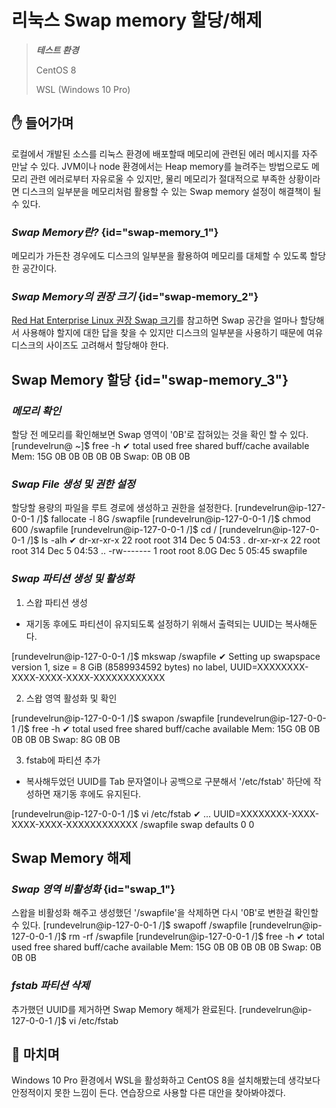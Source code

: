 # 리눅스 Swap memory 할당/해제

> ***테스트 환경***
>
> CentOS 8
> 
> WSL (Windows 10 Pro)

## ✋ 들어가며
로컬에서 개발된 소스를 리눅스 환경에 배포할때 메모리에 관련된 에러 메시지를 자주 만날 수 있다. JVM이나 node 환경에서는 Heap memory를 늘려주는 방법으로도 메모리 관련 에러로부터 자유로울 수 있지만, 물리 메모리가 절대적으로 부족한 상황이라면 디스크의 일부분을 메모리처럼 활용할 수 있는 Swap memory 설정이 해결책이 될 수 있다.

### ***Swap Memory란?*** {id="swap-memory_1"}
메모리가 가든찬 경우에도 디스크의 일부분을 활용하여 메모리를 대체할 수 있도록 할당한 공간이다.

### ***Swap Memory의 권장 크기***  {id="swap-memory_2"}
[Red Hat Enterprise Linux 권장 Swap 크기](https://access.redhat.com/ko/solutions/744483)를 참고하면 Swap 공간을 얼마나 할당해서 사용해야 할지에 대한 답을 찾을 수 있지만 디스크의 일부분을 사용하기 때문에 여유 디스크의 사이즈도 고려해서 할당해야 한다.


## Swap Memory 할당 {id="swap-memory_3"}

### ***메모리 확인***
할당 전 메모리를 확인해보면 Swap 영역이 '0B'로 잡혀있는 것을 확인 할 수 있다.
<code-block lang="sh">
[rundevelrun@ ~]$ free -h
</code-block>
<code-block lang="sh">
✔
              total        used        free      shared  buff/cache   available
Mem:            15G          0B          0B          0B          0B          0B
Swap:            0B          0B          0B
</code-block>

### ***Swap File 생성 및 권한 설정***
할당할 용량의 파일을 루트 경로에 생성하고 권한을 설정한다.
<code-block lang="sh">
[rundevelrun@ip-127-0-0-1 /]$ fallocate -l 8G /swapfile
[rundevelrun@ip-127-0-0-1 /]$ chmod 600 /swapfile
[rundevelrun@ip-127-0-0-1 /]$ cd /
[rundevelrun@ip-127-0-0-1 /]$ ls -alh
</code-block>
<code-block lang="sh">
✔
dr-xr-xr-x  22 root    root     314 Dec  5 04:53 .
dr-xr-xr-x  22 root    root     314 Dec  5 04:53 ..
-rw-------   1 root    root    8.0G Dec  5 05:45 swapfile
</code-block>

### ***Swap 파티션 생성 및 활성화***

1. 스왑 파티션 생성
- 재기동 후에도 파티션이 유지되도록 설정하기 위해서 출력되는 UUID는 복사해둔다. 

<code-block lang="sh">
[rundevelrun@ip-127-0-0-1 /]$ mkswap /swapfile
</code-block>
<code-block lang="sh">
✔
Setting up swapspace version 1, size = 8 GiB (8589934592 bytes)
no label, UUID=XXXXXXXX-XXXX-XXXX-XXXX-XXXXXXXXXXXX
</code-block>

2. 스왑 영역 활성화 및 확인
<code-block lang="sh">
[rundevelrun@ip-127-0-0-1 /]$ swapon /swapfile
[rundevelrun@ip-127-0-0-1 /]$ free -h
</code-block>
<code-block lang="sh">
✔
              total        used        free      shared  buff/cache   available
Mem:            15G          0B          0B          0B          0B          0B
Swap:            8G          0B          0B
</code-block>

3. fstab에 파티션 추가
- 복사해두었던 UUID를 Tab 문자열이나 공백으로 구분해서 '/etc/fstab' 하단에 작성하면 재기동 후에도 유지된다.
<code-block lang="sh">
[rundevelrun@ip-127-0-0-1 /]$ vi /etc/fstab
</code-block>
<code-block lang="sh">
✔
...
UUID=XXXXXXXX-XXXX-XXXX-XXXX-XXXXXXXXXXXX /swapfile swap defaults 0 0
</code-block>


## Swap Memory 해제

### ***Swap 영역 비활성화*** {id="swap_1"}
스왑을 비활성화 해주고 생성했던 '/swapfile'을 삭제하면 다시 '0B'로 변한걸 확인할 수 있다.
<code-block lang="sh">
[rundevelrun@ip-127-0-0-1 /]$ swapoff /swapfile
[rundevelrun@ip-127-0-0-1 /]$ rm -rf /swapfile
[rundevelrun@ip-127-0-0-1 /]$ free -h
</code-block>
<code-block lang="sh">
✔
              total        used        free      shared  buff/cache   available
Mem:            15G          0B          0B          0B          0B          0B
Swap:            0B          0B          0B
</code-block>

### ***fstab 파티션 삭제***
추가했던 UUID를 제거하면 Swap Memory 해제가 완료된다. 
<code-block lang="sh">
[rundevelrun@ip-127-0-0-1 /]$ vi /etc/fstab
</code-block>


## 👋 마치며
Windows 10 Pro 환경에서 WSL을 활성화하고 CentOS 8을 설치해봤는데 생각보다 안정적이지 못한 느낌이 든다. 연습장으로 사용할 다른 대안을 찾아봐야겠다.